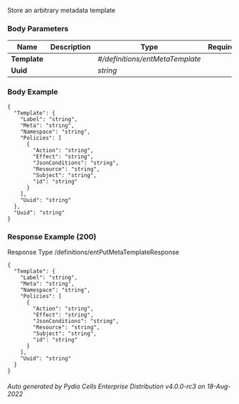 






 
Store an arbitrary metadata template  


### Body Parameters

Name | Description | Type | Required
---|---|---|---
**Template** |  | _#/definitions/entMetaTemplate_ |   
**Uuid** |  | _string_ |   


### Body Example
```
{
  "Template": {
    "Label": "string",
    "Meta": "string",
    "Namespace": "string",
    "Policies": [
      {
        "Action": "string",
        "Effect": "string",
        "JsonConditions": "string",
        "Resource": "string",
        "Subject": "string",
        "id": "string"
      }
    ],
    "Uuid": "string"
  },
  "Uuid": "string"
}
```






### Response Example (200)
Response Type /definitions/entPutMetaTemplateResponse

```
{
  "Template": {
    "Label": "string",
    "Meta": "string",
    "Namespace": "string",
    "Policies": [
      {
        "Action": "string",
        "Effect": "string",
        "JsonConditions": "string",
        "Resource": "string",
        "Subject": "string",
        "id": "string"
      }
    ],
    "Uuid": "string"
  }
}
```




###### Auto generated by Pydio Cells Enterprise Distribution v4.0.0-rc3 on 18-Aug-2022
